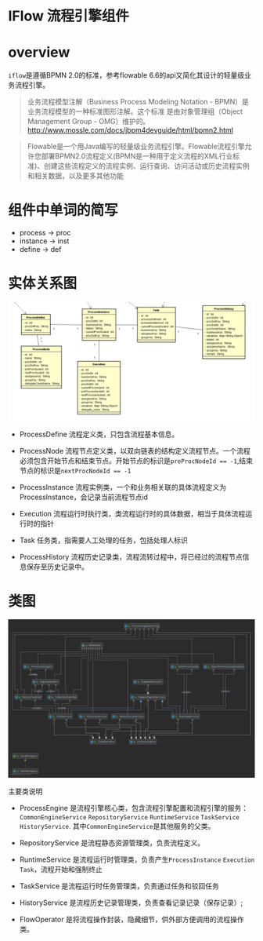 # IFlow 流程引擎组件

# overview
`iflow`是遵循BPMN 2.0的标准，参考flowable 6.6的api又简化其设计的轻量级业务流程引擎。

> 业务流程模型注解（Business Process Modeling Notation - BPMN）是 业务流程模型的一种标准图形注解。这个标准 是由对象管理组（Object Management Group - OMG）维护的。http://www.mossle.com/docs/jbpm4devguide/html/bpmn2.html

> Flowable是一个用Java编写的轻量级业务流程引擎。Flowable流程引擎允许您部署BPMN2.0流程定义(BPMN是一种用于定义流程的XML行业标准)、创建这些流程定义的流程实例、运行查询、访问活动或历史流程实例和相关数据，以及更多其他功能

# 组件中单词的简写
- process -> proc
- instance -> inst
- define -> def

# 实体关系图

![流程引擎实体关系图](image/流程引擎实体关系图.png)

- ProcessDefine 流程定义类，只包含流程基本信息。

- ProcessNode 流程节点定义类，以双向链表的结构定义流程节点。一个流程必须包含开始节点和结束节点。开始节点的标识是`preProcNodeId == -1`,结束节点的标识是`nextProcNodeId == -1`

- ProcessInstance 流程实例类，一个和业务相关联的具体流程定义为ProcessInstance，会记录当前流程节点id

- Execution 流程运行时执行类，类流程运行时的具体数据，相当于具体流程运行时的指针

- Task 任务类，指需要人工处理的任务，包括处理人标识

- ProcessHistory 流程历史记录类，流程流转过程中，将已经过的流程节点信息保存至历史记录中。

# 类图 

![类图](image/iflow类图.png)

主要类说明

-  ProcessEngine 是流程引擎核心类，包含流程引擎配置和流程引擎的服务：`CommonEngineService` `RepositoryService` `RuntimeService` `TaskService` `HistoryService`.
其中`CommonEngineService`是其他服务的父类。

- RepositoryService 是流程静态资源管理类，负责流程定义。

- RuntimeService 是流程运行时管理类，负责产生`ProcessInstance` `Execution` `Task`，流程开始和强制终止

- TaskService 是流程运行时任务管理类，负责通过任务和驳回任务

- HistoryService 是流程历史记录管理类，负责查看记录记录（保存记录）;

- FlowOperator 是将流程操作封装，隐藏细节，供外部方便调用的流程操作类。

